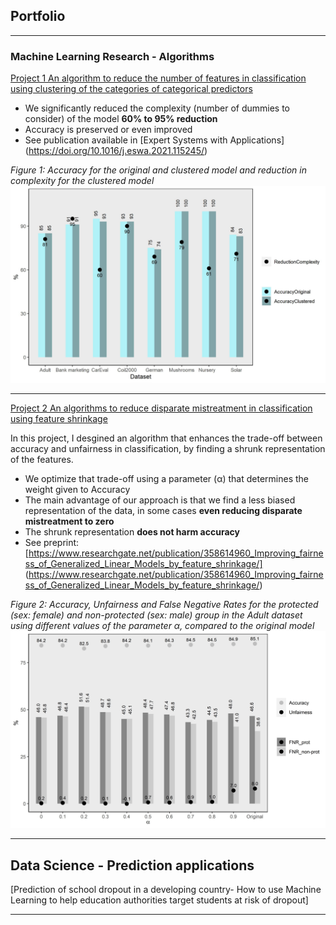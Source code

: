 ## Portfolio

---

### Machine Learning Research - Algorithms
[Project 1 An algorithm to reduce the number of features in classification using clustering of the categories of categorical predictors](https://marcelagalvisres.github.io/clustcat/)

- We significantly reduced the complexity (number of dummies to consider) of the model **60% to 95% reduction**
- Accuracy is preserved or even improved
- See publication available in [Expert Systems with Applications] (https://doi.org/10.1016/j.eswa.2021.115245/)

_Figure 1: Accuracy for the original and clustered model and reduction in complexity for the clustered model_
<img src="images/effect_clust.jpeg?raw=true"/>

---

[Project 2 An algorithms to reduce disparate mistreatment in classification using feature shrinkage](http://example.com/)

In this project, I desgined an algorithm that enhances the trade-off between accuracy and unfairness in classification, by finding a shrunk representation of the features. 
- We optimize that trade-off using a parameter (&alpha;) that determines the weight given to Accuracy
- The main advantage of our approach is that we find a less biased representation of the data, in some cases **even reducing disparate mistreatment to zero** 
- The shrunk representation **does not harm accuracy**
- See preprint: [https://www.researchgate.net/publication/358614960_Improving_fairness_of_Generalized_Linear_Models_by_feature_shrinkage/] (https://www.researchgate.net/publication/358614960_Improving_fairness_of_Generalized_Linear_Models_by_feature_shrinkage/)

_Figure 2: Accuracy, Unfairness and False Negative Rates for the protected (sex: female) and non-protected (sex: male) group in the Adult dataset using different values of the parameter &alpha;, compared to the original model_
<img src="images/Adult_sex.jpeg?raw=true"/> 


---
## Data Science - Prediction applications
[Prediction of school dropout in a developing country- How to use Machine Learning to help education authorities target students at risk of dropout]






---

